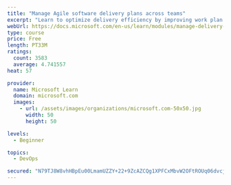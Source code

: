 ```yaml
---
title: "Manage Agile software delivery plans across teams"
excerpt: "Learn to optimize delivery efficiency by improving work plan visibility across teams."
webUrl: https://docs.microsoft.com/en-us/learn/modules/manage-delivery-plans/
type: course
price: Free
length: PT33M
ratings:
  count: 3583
  average: 4.741557
heat: 57

provider:
  name: Microsoft Learn
  domain: microsoft.com
  images:
    - url: /assets/images/organizations/microsoft.com-50x50.jpg
      width: 50
      height: 50

levels:
  - Beginner

topics:
  - DevOps

secured: "N79TJ8W8vhHBpEu00LmamUZZY+22+9ZcAZCQg1XPFCxMbvW2OFtROUq06dvcjqZlygUdOsC6rbgAWsjP26Xie8FObJ30bwvoFoAjy7OgPWKV9MdE1/JoCkXdU1Irn8yWCi0GrZjbEOYzFQw+u48HlyxiJQZpBfqFPEvws386BK/1ubMq7IuIzj8JSyfvnLkSEukeNn7C8wVDa/UBtZs5nIM6eKgbBLsVuuwn41AZjqX0uC4Ix1qBsokT7G915eJgck38DLhDJxZACxGzoX+O881vORrr5hcDmLLY3WvCy2PMzd5UFZLxnwgMAMcbQcs1ZSQy0K+D8rz+2jeK7320OUqTZ26F5sYiwkC+2spPDS1qvZHHe3frySyZS+Bs9wQX4hddWFjBRT/XjL70wKFBLaGSqB/+JeMb26BDfPQw9XA=;+meRuQjJedqvbiPdD82QPg=="
---
```


